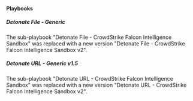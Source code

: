 
#### Playbooks

##### Detonate File - Generic

The sub-playbook "Detonate File - CrowdStrike Falcon Intelligence Sandbox" was replaced with a new version "Detonate File - CrowdStrike Falcon Intelligence Sandbox v2".

##### Detonate URL - Generic v1.5

The sub-playbook "Detonate URL - CrowdStrike Falcon Intelligence Sandbox" was replaced with a new version "Detonate URL - CrowdStrike Falcon Intelligence Sandbox v2".